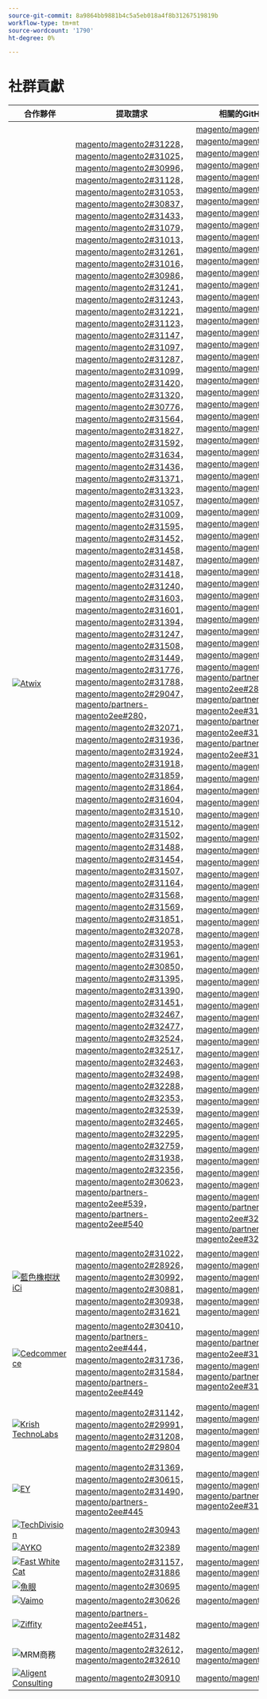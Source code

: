 ```yaml
---
source-git-commit: 8a9864bb9881b4c5a5eb018a4f8b31267519819b
workflow-type: tm+mt
source-wordcount: '1790'
ht-degree: 0%

---
```

# 社群貢獻

| 合作夥伴 | 提取請求 | 相關的GitHub問題 |
| ------- | ------- | ------- |
| <a target="_blank" href="https://partners.magento.com/portal/directory/?query=Atwix"><img alt="Atwix" src="https://avatars.githubusercontent.com/t/2617739?s=400&v=4"></a> | [magento/magento2#31228](https://github.com/magento/magento2/pull/31228)， [magento/magento2#31025](https://github.com/magento/magento2/pull/31025)， [magento/magento2#30996](https://github.com/magento/magento2/pull/30996)， [magento/magento2#31128](https://github.com/magento/magento2/pull/31128)， [magento/magento2#31053](https://github.com/magento/magento2/pull/31053)， [magento/magento2#30837](https://github.com/magento/magento2/pull/30837)， [magento/magento2#31433](https://github.com/magento/magento2/pull/31433)， [magento/magento2#31079](https://github.com/magento/magento2/pull/31079)， [magento/magento2#31013](https://github.com/magento/magento2/pull/31013)， [magento/magento2#31261](https://github.com/magento/magento2/pull/31261)， [magento/magento2#31016](https://github.com/magento/magento2/pull/31016)， [magento/magento2#30986](https://github.com/magento/magento2/pull/30986)， [magento/magento2#31241](https://github.com/magento/magento2/pull/31241)， [magento/magento2#31243](https://github.com/magento/magento2/pull/31243)， [magento/magento2#31221](https://github.com/magento/magento2/pull/31221)， [magento/magento2#31123](https://github.com/magento/magento2/pull/31123)， [magento/magento2#31147](https://github.com/magento/magento2/pull/31147)， [magento/magento2#31097](https://github.com/magento/magento2/pull/31097)， [magento/magento2#31287](https://github.com/magento/magento2/pull/31287)， [magento/magento2#31099](https://github.com/magento/magento2/pull/31099)， [magento/magento2#31420](https://github.com/magento/magento2/pull/31420)， [magento/magento2#31320](https://github.com/magento/magento2/pull/31320)， [magento/magento2#30776](https://github.com/magento/magento2/pull/30776)， [magento/magento2#31564](https://github.com/magento/magento2/pull/31564)， [magento/magento2#31827](https://github.com/magento/magento2/pull/31827)， [magento/magento2#31592](https://github.com/magento/magento2/pull/31592)， [magento/magento2#31634](https://github.com/magento/magento2/pull/31634)， [magento/magento2#31436](https://github.com/magento/magento2/pull/31436)， [magento/magento2#31371](https://github.com/magento/magento2/pull/31371)， [magento/magento2#31323](https://github.com/magento/magento2/pull/31323)， [magento/magento2#31057](https://github.com/magento/magento2/pull/31057)， [magento/magento2#31009](https://github.com/magento/magento2/pull/31009)， [magento/magento2#31595](https://github.com/magento/magento2/pull/31595)， [magento/magento2#31452](https://github.com/magento/magento2/pull/31452)， [magento/magento2#31458](https://github.com/magento/magento2/pull/31458)， [magento/magento2#31487](https://github.com/magento/magento2/pull/31487)， [magento/magento2#31418](https://github.com/magento/magento2/pull/31418)， [magento/magento2#31240](https://github.com/magento/magento2/pull/31240)， [magento/magento2#31603](https://github.com/magento/magento2/pull/31603)， [magento/magento2#31601](https://github.com/magento/magento2/pull/31601)， [magento/magento2#31394](https://github.com/magento/magento2/pull/31394)， [magento/magento2#31247](https://github.com/magento/magento2/pull/31247)， [magento/magento2#31508](https://github.com/magento/magento2/pull/31508)， [magento/magento2#31449](https://github.com/magento/magento2/pull/31449)， [magento/magento2#31776](https://github.com/magento/magento2/pull/31776)， [magento/magento2#31788](https://github.com/magento/magento2/pull/31788)， [magento/magento2#29047](https://github.com/magento/magento2/pull/29047)， [magento/partners-magento2ee#280](https://github.com/magento/partners-magento2ee/pull/280)， [magento/magento2#32071](https://github.com/magento/magento2/pull/32071)， [magento/magento2#31936](https://github.com/magento/magento2/pull/31936)， [magento/magento2#31924](https://github.com/magento/magento2/pull/31924)， [magento/magento2#31918](https://github.com/magento/magento2/pull/31918)， [magento/magento2#31859](https://github.com/magento/magento2/pull/31859)， [magento/magento2#31864](https://github.com/magento/magento2/pull/31864)， [magento/magento2#31604](https://github.com/magento/magento2/pull/31604)， [magento/magento2#31510](https://github.com/magento/magento2/pull/31510)， [magento/magento2#31512](https://github.com/magento/magento2/pull/31512)， [magento/magento2#31502](https://github.com/magento/magento2/pull/31502)， [magento/magento2#31488](https://github.com/magento/magento2/pull/31488)， [magento/magento2#31454](https://github.com/magento/magento2/pull/31454)， [magento/magento2#31507](https://github.com/magento/magento2/pull/31507)， [magento/magento2#31164](https://github.com/magento/magento2/pull/31164)， [magento/magento2#31568](https://github.com/magento/magento2/pull/31568)， [magento/magento2#31569](https://github.com/magento/magento2/pull/31569)， [magento/magento2#31851](https://github.com/magento/magento2/pull/31851)， [magento/magento2#32078](https://github.com/magento/magento2/pull/32078)， [magento/magento2#31953](https://github.com/magento/magento2/pull/31953)， [magento/magento2#31961](https://github.com/magento/magento2/pull/31961)， [magento/magento2#30850](https://github.com/magento/magento2/pull/30850)， [magento/magento2#31395](https://github.com/magento/magento2/pull/31395)， [magento/magento2#31390](https://github.com/magento/magento2/pull/31390)， [magento/magento2#31451](https://github.com/magento/magento2/pull/31451)， [magento/magento2#32467](https://github.com/magento/magento2/pull/32467)， [magento/magento2#32477](https://github.com/magento/magento2/pull/32477)， [magento/magento2#32524](https://github.com/magento/magento2/pull/32524)， [magento/magento2#32517](https://github.com/magento/magento2/pull/32517)， [magento/magento2#32463](https://github.com/magento/magento2/pull/32463)， [magento/magento2#32498](https://github.com/magento/magento2/pull/32498)， [magento/magento2#32288](https://github.com/magento/magento2/pull/32288)， [magento/magento2#32353](https://github.com/magento/magento2/pull/32353)， [magento/magento2#32539](https://github.com/magento/magento2/pull/32539)， [magento/magento2#32465](https://github.com/magento/magento2/pull/32465)， [magento/magento2#32295](https://github.com/magento/magento2/pull/32295)， [magento/magento2#32759](https://github.com/magento/magento2/pull/32759)， [magento/magento2#31938](https://github.com/magento/magento2/pull/31938)， [magento/magento2#32356](https://github.com/magento/magento2/pull/32356)， [magento/magento2#30623](https://github.com/magento/magento2/pull/30623)， [magento/partners-magento2ee#539](https://github.com/magento/partners-magento2ee/pull/539)， [magento/partners-magento2ee#540](https://github.com/magento/partners-magento2ee/pull/540) | [magento/magento2#31233](https://github.com/magento/magento2/issues/31233)， [magento/magento2#31031](https://github.com/magento/magento2/issues/31031)， [magento/magento2#31056](https://github.com/magento/magento2/issues/31056)， [magento/magento2#31130](https://github.com/magento/magento2/issues/31130)， [magento/magento2#31074](https://github.com/magento/magento2/issues/31074)， [magento/magento2#30858](https://github.com/magento/magento2/issues/30858)， [magento/magento2#31438](https://github.com/magento/magento2/issues/31438)， [magento/magento2#31160](https://github.com/magento/magento2/issues/31160)， [magento/magento2#31034](https://github.com/magento/magento2/issues/31034)， [magento/magento2#31168](https://github.com/magento/magento2/issues/31168)， [magento/magento2#31033](https://github.com/magento/magento2/issues/31033)， [magento/magento2#31039](https://github.com/magento/magento2/issues/31039)， [magento/magento2#31250](https://github.com/magento/magento2/issues/31250)， [magento/magento2#31249](https://github.com/magento/magento2/issues/31249)， [magento/magento2#31234](https://github.com/magento/magento2/issues/31234)， [magento/magento2#31129](https://github.com/magento/magento2/issues/31129)， [magento/magento2#31153](https://github.com/magento/magento2/issues/31153)， [magento/magento2#31132](https://github.com/magento/magento2/issues/31132)， [magento/magento2#31290](https://github.com/magento/magento2/issues/31290)， [magento/magento2#31131](https://github.com/magento/magento2/issues/31131)， [magento/magento2#31440](https://github.com/magento/magento2/issues/31440)， [magento/magento2#31327](https://github.com/magento/magento2/issues/31327)， [magento/magento2#30784](https://github.com/magento/magento2/issues/30784)， [magento/magento2#31575](https://github.com/magento/magento2/issues/31575)， [magento/magento2#31844](https://github.com/magento/magento2/issues/31844)， [magento/magento2#31628](https://github.com/magento/magento2/issues/31628)， [magento/magento2#31647](https://github.com/magento/magento2/issues/31647)， [magento/magento2#31437](https://github.com/magento/magento2/issues/31437)， [magento/magento2#31442](https://github.com/magento/magento2/issues/31442)， [magento/magento2#31325](https://github.com/magento/magento2/issues/31325)， [magento/magento2#31073](https://github.com/magento/magento2/issues/31073)， [magento/magento2#31036](https://github.com/magento/magento2/issues/31036)， [magento/magento2#31627](https://github.com/magento/magento2/issues/31627)， [magento/magento2#31632](https://github.com/magento/magento2/issues/31632)， [magento/magento2#31522](https://github.com/magento/magento2/issues/31522)， [magento/magento2#31521](https://github.com/magento/magento2/issues/31521)， [magento/magento2#31441](https://github.com/magento/magento2/issues/31441)， [magento/magento2#31251](https://github.com/magento/magento2/issues/31251)， [magento/magento2#31624](https://github.com/magento/magento2/issues/31624)， [magento/magento2#31626](https://github.com/magento/magento2/issues/31626)， [magento/magento2#31403](https://github.com/magento/magento2/issues/31403)， [magento/magento2#31248](https://github.com/magento/magento2/issues/31248)， [magento/magento2#31516](https://github.com/magento/magento2/issues/31516)， [magento/magento2#31524](https://github.com/magento/magento2/issues/31524)， [magento/magento2#31801](https://github.com/magento/magento2/issues/31801)， [magento/magento2#28522](https://github.com/magento/magento2/issues/28522)， [magento/partners-magento2ee#28586](https://github.com/magento/partners-magento2ee/issues/28586)， [magento/partners-magento2ee#31435](https://github.com/magento/partners-magento2ee/issues/31435)， [magento/partners-magento2ee#31560](https://github.com/magento/partners-magento2ee/issues/31560)， [magento/partners-magento2ee#31561](https://github.com/magento/partners-magento2ee/issues/31561)， [magento/magento2#32072](https://github.com/magento/magento2/issues/32072)， [magento/magento2#31937](https://github.com/magento/magento2/issues/31937)， [magento/magento2#31902](https://github.com/magento/magento2/issues/31902)， [magento/magento2#31860](https://github.com/magento/magento2/issues/31860)， [magento/magento2#31865](https://github.com/magento/magento2/issues/31865)， [magento/magento2#31623](https://github.com/magento/magento2/issues/31623)， [magento/magento2#31515](https://github.com/magento/magento2/issues/31515)， [magento/magento2#31514](https://github.com/magento/magento2/issues/31514)， [magento/magento2#31519](https://github.com/magento/magento2/issues/31519)， [magento/magento2#31520](https://github.com/magento/magento2/issues/31520)， [magento/magento2#31517](https://github.com/magento/magento2/issues/31517)， [magento/magento2#31075](https://github.com/magento/magento2/issues/31075)， [magento/magento2#31574](https://github.com/magento/magento2/issues/31574)， [magento/magento2#31573](https://github.com/magento/magento2/issues/31573)， [magento/magento2#31852](https://github.com/magento/magento2/issues/31852)， [magento/magento2#32079](https://github.com/magento/magento2/issues/32079)， [magento/magento2#31954](https://github.com/magento/magento2/issues/31954)， [magento/magento2#31962](https://github.com/magento/magento2/issues/31962)， [magento/magento2#30855](https://github.com/magento/magento2/issues/30855)， [magento/magento2#30645](https://github.com/magento/magento2/issues/30645)， [magento/magento2#31523](https://github.com/magento/magento2/issues/31523)， [magento/magento2#32505](https://github.com/magento/magento2/issues/32505)， [magento/magento2#32504](https://github.com/magento/magento2/issues/32504)， [magento/magento2#32583](https://github.com/magento/magento2/issues/32583)， [magento/magento2#32518](https://github.com/magento/magento2/issues/32518)， [magento/magento2#32507](https://github.com/magento/magento2/issues/32507)， [magento/magento2#32569](https://github.com/magento/magento2/issues/32569)， [magento/magento2#32502](https://github.com/magento/magento2/issues/32502)， [magento/magento2#32379](https://github.com/magento/magento2/issues/32379)， [magento/magento2#32279](https://github.com/magento/magento2/issues/32279)， [magento/magento2#32568](https://github.com/magento/magento2/issues/32568)， [magento/magento2#32506](https://github.com/magento/magento2/issues/32506)， [magento/magento2#32377](https://github.com/magento/magento2/issues/32377)， [magento/magento2#4451](https://github.com/magento/magento2/issues/4451)， [magento/magento2#32577](https://github.com/magento/magento2/issues/32577)， [magento/magento2#29631](https://github.com/magento/magento2/issues/29631)， [magento/magento2#30210](https://github.com/magento/magento2/issues/30210)， [magento/partners-magento2ee#32574](https://github.com/magento/partners-magento2ee/issues/32574)， [magento/partners-magento2ee#32928](https://github.com/magento/partners-magento2ee/issues/32928) |
| <a target="_blank" href="https://solutionpartners.adobe.com/s/directory/detail/blue+acorn+ici"><img alt="藍色橡樹狀iCi" src="https://avatars.githubusercontent.com/t/2916141?s=400&v=4"></a> | [magento/magento2#31022](https://github.com/magento/magento2/pull/31022)， [magento/magento2#28926](https://github.com/magento/magento2/pull/28926)， [magento/magento2#30992](https://github.com/magento/magento2/pull/30992)， [magento/magento2#30881](https://github.com/magento/magento2/pull/30881)， [magento/magento2#30938](https://github.com/magento/magento2/pull/30938)， [magento/magento2#31621](https://github.com/magento/magento2/pull/31621) | [magento/magento2#30265](https://github.com/magento/magento2/issues/30265)， [magento/magento2#29528](https://github.com/magento/magento2/issues/29528)， [magento/magento2#30286](https://github.com/magento/magento2/issues/30286)， [magento/magento2#30880](https://github.com/magento/magento2/issues/30880)， [magento/magento2#29690](https://github.com/magento/magento2/issues/29690)， [magento/magento2#27678](https://github.com/magento/magento2/issues/27678) |
| <a target="_blank" href="https://partners.magento.com/portal/directory/?query=Cedcommerce"><img alt="Cedcommerce" src="https://avatars.githubusercontent.com/t/3028824?s=400&v=4"></a> | [magento/magento2#30410](https://github.com/magento/magento2/pull/30410)， [magento/partners-magento2ee#444](https://github.com/magento/partners-magento2ee/pull/444)， [magento/magento2#31736](https://github.com/magento/magento2/pull/31736)， [magento/magento2#31584](https://github.com/magento/magento2/pull/31584)， [magento/partners-magento2ee#449](https://github.com/magento/partners-magento2ee/pull/449) | [magento/magento2#30424](https://github.com/magento/magento2/issues/30424)， [magento/partners-magento2ee#31111](https://github.com/magento/partners-magento2ee/issues/31111)， [magento/magento2#31660](https://github.com/magento/magento2/issues/31660)， [magento/partners-magento2ee#31331](https://github.com/magento/partners-magento2ee/issues/31331) |
| <a target="_blank" href="https://solutionpartners.adobe.com/s/directory/detail/krish+technolabs"><img alt="Krish TechnoLabs" src="https://avatars.githubusercontent.com/t/2849637?s=400&v=4"></a> | [magento/magento2#31142](https://github.com/magento/magento2/pull/31142)， [magento/magento2#29991](https://github.com/magento/magento2/pull/29991)， [magento/magento2#31208](https://github.com/magento/magento2/pull/31208)， [magento/magento2#29804](https://github.com/magento/magento2/pull/29804) | [magento/magento2#30911](https://github.com/magento/magento2/issues/30911)， [magento/magento2#29936](https://github.com/magento/magento2/issues/29936)， [magento/magento2#31188](https://github.com/magento/magento2/issues/31188)， [magento/magento2#29365](https://github.com/magento/magento2/issues/29365)， [magento/magento2#29805](https://github.com/magento/magento2/issues/29805) |
| <a target="_blank" href="https://partners.magento.com/portal/directory/?query=EY"><img alt="EY" src="https://avatars.githubusercontent.com/t/3415735?s=400&v=4"></a> | [magento/magento2#31369](https://github.com/magento/magento2/pull/31369)， [magento/magento2#30615](https://github.com/magento/magento2/pull/30615)， [magento/magento2#31490](https://github.com/magento/magento2/pull/31490)， [magento/partners-magento2ee#445](https://github.com/magento/partners-magento2ee/pull/445) | [magento/magento2#4451](https://github.com/magento/magento2/issues/4451)， [magento/magento2#29302](https://github.com/magento/magento2/issues/29302)， [magento/partners-magento2ee#31196](https://github.com/magento/partners-magento2ee/issues/31196) |
| <a target="_blank" href="https://partners.magento.com/portal/directory/?query=TechDivision"><img alt="TechDivision" src="https://avatars.githubusercontent.com/t/2617775?s=400&v=4"></a> | [magento/magento2#30943](https://github.com/magento/magento2/pull/30943) | [magento/magento2#30936](https://github.com/magento/magento2/issues/30936) |
| <a target="_blank" href="https://partners.magento.com/portal/directory/?query=AYKO"><img alt="AYKO" src="https://avatars.githubusercontent.com/t/2841512?s=400&v=4"></a> | [magento/magento2#32389](https://github.com/magento/magento2/pull/32389) | [magento/magento2#32088](https://github.com/magento/magento2/issues/32088) |
| <a target="_blank" href="https://solutionpartners.adobe.com/s/directory/detail/fast+white+cat"><img alt="Fast White Cat" src="https://avatars.githubusercontent.com/t/3579504?s=400&v=4"></a> | [magento/magento2#31157](https://github.com/magento/magento2/pull/31157)， [magento/magento2#31886](https://github.com/magento/magento2/pull/31886) | [magento/magento2#30724](https://github.com/magento/magento2/issues/30724)， [magento/magento2#30471](https://github.com/magento/magento2/issues/30471) |
| <a target="_blank" href="https://partners.magento.com/portal/directory/?query=Fisheye"><img alt="魚眼" src="https://avatars.githubusercontent.com/t/3171724?s=400&v=4"></a> | [magento/magento2#30695](https://github.com/magento/magento2/pull/30695) | [magento/magento2#30788](https://github.com/magento/magento2/issues/30788) |
| <a target="_blank" href="https://partners.magento.com/portal/directory/?query=Vaimo"><img alt="Vaimo" src="https://avatars.githubusercontent.com/t/2617778?s=400&v=4"></a> | [magento/magento2#30626](https://github.com/magento/magento2/pull/30626) | [magento/magento2#30622](https://github.com/magento/magento2/issues/30622) |
| <a target="_blank" href="https://partners.magento.com/portal/directory/?query=Ziffity"><img alt="Ziffity" src="https://avatars.githubusercontent.com/t/3432500?s=400&v=4"></a> | [magento/partners-magento2ee#451](https://github.com/magento/partners-magento2ee/pull/451)， [magento/magento2#31482](https://github.com/magento/magento2/pull/31482) | [magento/magento2#31557](https://github.com/magento/magento2/issues/31557) |
| <img alt="MRM商務" src="https://avatars.githubusercontent.com/t/3714179?s=400&v=4"></a> | [magento/magento2#32612](https://github.com/magento/magento2/pull/32612)， [magento/magento2#32610](https://github.com/magento/magento2/pull/32610) | [magento/magento2#32578](https://github.com/magento/magento2/issues/32578)， [magento/magento2#32658](https://github.com/magento/magento2/issues/32658) |
| <a target="_blank" href="https://solutionpartners.adobe.com/s/directory/detail/aligent+consulting"><img alt="Aligent Consulting" src="https://avatars.githubusercontent.com/t/2686050?s=400&v=4"></a> | [magento/magento2#30910](https://github.com/magento/magento2/pull/30910) | [magento/magento2#30909](https://github.com/magento/magento2/issues/30909) |
